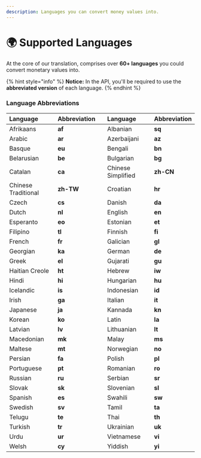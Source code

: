 ```yaml
---
description: Languages you can convert money values into.
---
```


# 🌍 Supported Languages

At the core of our translation, comprises over **60+ languages** you could convert monetary values into.

{% hint style="info" %}
**Notice:** In the API, you'll be required to use the **abbreviated version** of each language.
{% endhint %}

### 

### Language Abbreviations

| Language | Abbreviation |  | Language | Abbreviation |
| :--- | :--- | :--- | :--- | :--- |
| Afrikaans | **af** |  | Albanian | **sq** |
| Arabic | **ar** |  | Azerbaijani | **az** |
| Basque | **eu** |  | Bengali | **bn** |
| Belarusian | **be** |  | Bulgarian | **bg** |
| Catalan | **ca** |  | Chinese Simplified | **zh-CN** |
| Chinese Traditional | **zh-TW** |  | Croatian | **hr** |
| Czech | **cs** |  | Danish | **da** |
| Dutch | **nl** |  | English | **en** |
| Esperanto | **eo** |  | Estonian | **et** |
| Filipino | **tl** |  | Finnish | **fi** |
| French | **fr** |  | Galician | **gl** |
| Georgian | **ka** |  | German | **de** |
| Greek | **el** |  | Gujarati | **gu** |
| Haitian Creole | **ht** |  | Hebrew | **iw** |
| Hindi | **hi** |  | Hungarian | **hu** |
| Icelandic | **is** |  | Indonesian | **id** |
| Irish | **ga** |  | Italian | **it** |
| Japanese | **ja** |  | Kannada | **kn** |
| Korean | **ko** |  | Latin | **la** |
| Latvian | **lv** |  | Lithuanian | **lt** |
| Macedonian | **mk** |  | Malay | **ms** |
| Maltese | **mt** |  | Norwegian | **no** |
| Persian | **fa** |  | Polish | **pl** |
| Portuguese | **pt** |  | Romanian | **ro** |
| Russian | **ru** |  | Serbian | **sr** |
| Slovak | **sk** |  | Slovenian | **sl** |
| Spanish | **es** |  | Swahili | **sw** |
| Swedish | **sv** |  | Tamil | **ta** |
| Telugu | **te** |  | Thai | **th** |
| Turkish | **tr** |  | Ukrainian | **uk** |
| Urdu | **ur** |  | Vietnamese | **vi** |
| Welsh | **cy** |  | Yiddish | **yi** |

